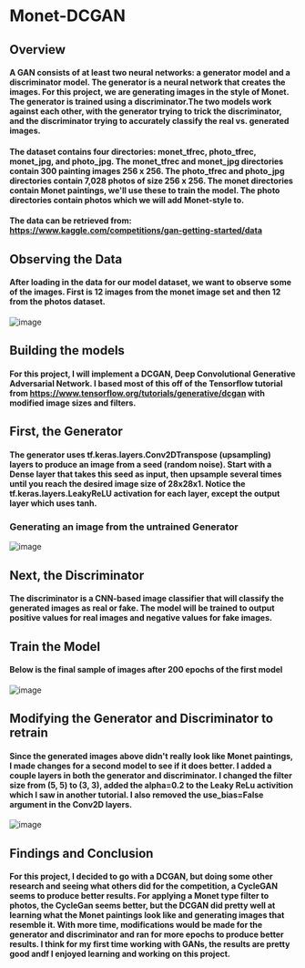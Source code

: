 # Monet-DCGAN

## Overview

#### A GAN consists of at least two neural networks: a generator model and a discriminator model. The generator is a neural network that creates the images. For this project, we are generating images in the style of Monet. The generator is trained using a discriminator.The two models work against each other, with the generator trying to trick the discriminator, and the discriminator trying to accurately classify the real vs. generated images.

#### The dataset contains four directories: monet_tfrec, photo_tfrec, monet_jpg, and photo_jpg. The monet_tfrec and monet_jpg directories contain 300 painting images 256 x 256. The photo_tfrec and photo_jpg directories contain 7,028 photos of size 256 x 256. The monet directories contain Monet paintings, we'll use these to train the model. The photo directories contain photos which we will add Monet-style to.

#### The data can be retrieved from: https://www.kaggle.com/competitions/gan-getting-started/data

## Observing the Data

#### After loading in the data for our model dataset, we want to observe some of the images. First is 12 images from the monet image set and then 12 from the photos dataset.

![image](https://github.com/friedunit/Monet-DCGAN/assets/10797098/4ead1b00-8bc3-48f5-a94d-d9e1c365bdbf)

## Building the models

#### For this project, I will implement a DCGAN, Deep Convolutional Generative Adversarial Network. I based most of this off of the Tensorflow tutorial from https://www.tensorflow.org/tutorials/generative/dcgan with modified image sizes and filters.

## First, the Generator

#### The generator uses tf.keras.layers.Conv2DTranspose (upsampling) layers to produce an image from a seed (random noise). Start with a Dense layer that takes this seed as input, then upsample several times until you reach the desired image size of 28x28x1. Notice the tf.keras.layers.LeakyReLU activation for each layer, except the output layer which uses tanh.

### Generating an image from the untrained Generator

![image](https://github.com/friedunit/Monet-DCGAN/assets/10797098/e03dbbb6-095e-4293-a5f9-59ec0e4564ab)

## Next, the Discriminator

#### The discriminator is a CNN-based image classifier that will classify the generated images as real or fake. The model will be trained to output positive values for real images and negative values for fake images.

## Train the Model

#### Below is the final sample of images after 200 epochs of the first model

![image](https://github.com/friedunit/Monet-DCGAN/assets/10797098/cb107206-256d-49a3-9ff9-02c68ebc0c8e)

## Modifying the Generator and Discriminator to retrain

#### Since the generated images above didn't really look like Monet paintings, I made changes for a second model to see if it does better. I added a couple layers in both the generator and discriminator. I changed the filter size from (5, 5) to (3, 3), added the alpha=0.2 to the Leaky ReLu activition which I saw in another tutorial. I also removed the use_bias=False argument in the Conv2D layers.

![image](https://github.com/friedunit/Monet-DCGAN/assets/10797098/e5748b42-1ed2-438e-af1b-1bb0af864a78)

## Findings and Conclusion

#### For this project, I decided to go with a DCGAN, but doing some other research and seeing what others did for the competition, a CycleGAN seems to produce better results. For applying a Monet type filter to photos, the CycleGan seems better, but the DCGAN did pretty well at learning what the Monet paintings look like and generating images that resemble it. With more time, modifications would be made for the generator and discriminator and ran for more epochs to produce better results. I think for my first time working with GANs, the results are pretty good andf I enjoyed learning and working on this project.



